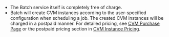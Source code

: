 [//]: # (chinagitpath:XXXXX)

* The Batch service itself is completely free of charge.
* Batch will create CVM instances according to the user-specified configuration when scheduling a job. The created CVM instances will be charged in a postpaid manner. For detailed pricing, see [CVM Purchase Page](https://buy.cloud.tencent.com/cvm?tab=custom&regionId=1&step=1) or the postpaid pricing section in [CVM Instance Pricing](https://intl.cloud.tencent.com/document/product/213/2176).
